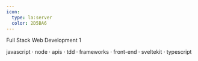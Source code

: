 ```yaml
---
icon:
  type: la:server
  color: 2D5BA6
---
```

Full Stack Web Development 1

javascript · node · apis · tdd · frameworks · front-end · sveltekit · typescript 
